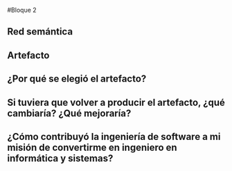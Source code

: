 #Bloque 2
## Red semántica
## Artefacto


## ¿Por qué se elegió el artefacto?

## Si tuviera que volver a producir el artefacto, ¿qué cambiaría? ¿Qué mejoraría?

## ¿Cómo contribuyó la ingeniería de software a mi misión de convertirme en ingeniero en informática y sistemas?
